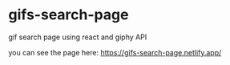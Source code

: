 # gifs-search-page
gif search page using react and giphy API

you can see the page here: https://gifs-search-page.netlify.app/
